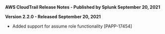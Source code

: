 **AWS CloudTrail Release Notes - Published by Splunk September 20, 2021**


**Version 2.2.0 - Released September 20, 2021**

* Added support for assume role functionality [PAPP-17454]

